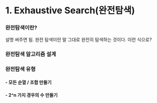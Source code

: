 # 1. Exhaustive Search\(완전탐색\)

### 완전탐색이란?

설명 써주면 됨. 완전 탐색이란 말 그대로 완전히 탐색하는 것이다. 이런 식으로?

### 완전탐색 알고리즘 설계

### 완전탐색 유형

#### - 모든 순열 / 조합 만들기

#### - 2^n 가지 경우의 수 만들기





